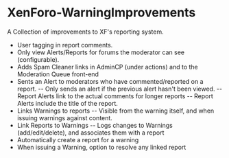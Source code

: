 XenForo-WarningImprovements
======================

A Collection of improvements to XF's reporting system.

- User tagging in report comments.
- Only view Alerts/Reports for forums the moderator can see (configurable).
- Adds Spam Cleaner links in AdminCP (under actions) and to the Moderation Queue front-end
- Sents an Alert to moderators who have commented/reported on a report.
-- Only sends an alert if the previous alert hasn't been viewed.
-- Report Alerts link to the actual comments for longer reports
-- Report Alerts include the title of the report. 
- Links Warnings to reports
-- Visible from the warning itself, and when issuing warnings against content.
- Link Reports to Warnings
-- Logs changes to Warnings (add/edit/delete), and associates them with a report
- Automatically create a report for a warning
- When issuing a Warning, option to resolve any linked report 
